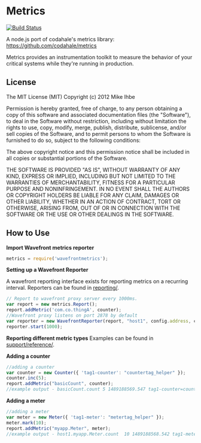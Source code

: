 Metrics
=======

[![Build Status](https://travis-ci.org/mikejihbe/metrics.svg?branch=master)](https://travis-ci.org/mikejihbe/metrics)

A node.js port of codahale's metrics library: https://github.com/codahale/metrics

Metrics provides an instrumentation toolkit to measure the behavior of your critical systems while they're running in production.

License
---------
The MIT License (MIT)
Copyright (c) 2012 Mike Ihbe

Permission is hereby granted, free of charge, to any person obtaining a copy of this software and associated documentation files (the "Software"), to deal in the Software without restriction, including without limitation the rights to use, copy, modify, merge, publish, distribute, sublicense, and/or sell copies of the Software, and to permit persons to whom the Software is furnished to do so, subject to the following conditions:

The above copyright notice and this permission notice shall be included in all copies or substantial portions of the Software.

THE SOFTWARE IS PROVIDED "AS IS", WITHOUT WARRANTY OF ANY KIND, EXPRESS OR IMPLIED, INCLUDING BUT NOT LIMITED TO THE WARRANTIES OF MERCHANTABILITY, FITNESS FOR A PARTICULAR PURPOSE AND NONINFRINGEMENT. IN NO EVENT SHALL THE AUTHORS OR COPYRIGHT HOLDERS BE LIABLE FOR ANY CLAIM, DAMAGES OR OTHER LIABILITY, WHETHER IN AN ACTION OF CONTRACT, TORT OR OTHERWISE, ARISING FROM, OUT OF OR IN CONNECTION WITH THE SOFTWARE OR THE USE OR OTHER DEALINGS IN THE SOFTWARE.


How to Use
----------

**Import Wavefront metrics reporter**

```javascript
metrics = require('wavefrontmetrics');
```

**Setting up a Wavefront Reporter**

A wavefront reporting interface exists for reporting metrics on a recurring interval.  Reporters can be found in [reporting/](reporting).

```javascript
// Report to wavefront proxy server every 1000ms.
var report = new metrics.Report();
report.addMetric('com.co.thingA', counter);
//Wavefront proxy listens on port 2878 by default
var reporter = new WavefrontReporter(report, "host1", config.address, config.port,{ tag0: "default" }); //key-value pair object to be passed as Global tags
reporter.start(1000);
```

**Reporting different metric types**
Examples can be found in [support/reference/](support/reference/).

**Adding a counter**
```javascript
//adding a counter
var counter = new Counter({ 'tag1-counter': "countertag_helper" });
counter.inc(5);
report.addMetric("basicCount", counter);
//example output - basicCount.count 5 1489188569.547 tag1-counter=countertag_helper tag0=default
```
**Adding a meter**
```javascript
//adding a meter
var meter = new Meter({ 'tag1-meter': "metertag_helper" });
meter.mark(10);
report.addMetric("myapp.Meter", meter);
//example output - host1.myapp.Meter.count  10 1489188568.542 tag1-meter=metertag_helper tag0=default  
```
